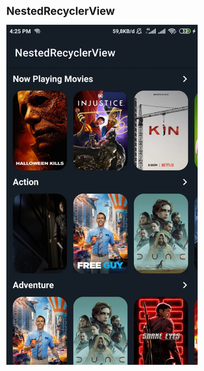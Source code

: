 # NestedRecyclerView
![screenshot](https://github.com/mrifkinuryanta/NestedRecyclerView/blob/master/pictures/com.dev.divig.nestedrecyclerview.jpg?raw=true)
